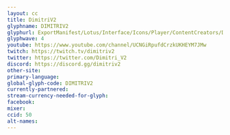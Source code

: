 ```yaml
---
layout: cc
title: DimitriV2
glyphname: DIMITRIV2
glyphurl: ExportManifest/Lotus/Interface/Icons/Player/ContentCreators/DimitriV2.png
glyphwave: 4
youtube: https://www.youtube.com/channel/UCNGiRpufdCrzkUKHEYM7JMw
twitch: https://twitch.tv/dimitriv2
twitter: https://twitter.com/Dimitri_V2
discord: https://discord.gg/dimitriv2
other-site:
primary-language:
global-glyph-code: DIMITRIV2
currently-partnered:
stream-currency-needed-for-glyph:
facebook:
mixer:
ccid: 50
alt-names:
---
```

